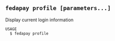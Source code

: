 ## `fedapay profile [parameters...]`
Display current login information

```
USAGE
  $ fedapay profile
```
